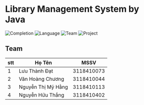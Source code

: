 # Library Management System by Java 
![Completion](https://img.shields.io/badge/style-87%25-00e600?label=Completion&logo=java&logoColor=red&style=for-the-badge)
![Language](https://img.shields.io/badge/Language-Java-orange.svg)
![Team](https://img.shields.io/badge/Team-SGU-00ffff.svg)
![Project](https://img.shields.io/badge/Project-Java%20%2F%20HK2-1affa3.svg)



## Team
| stt | Họ Tên  | MSSV |
|---| ----- | -------- |
| 1 | Lưu Thành Đạt | 3118410073 |
| 2 | Văn Hoàng Chương | 3118410044 |
| 3 | Nguyễn Thị Mỹ Hằng | 3118410113 |
| 4 | Nguyễn Hữu Thắng | 3118410402 |
